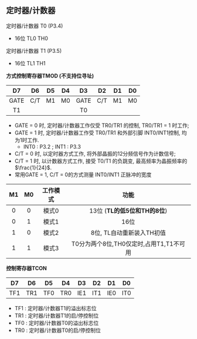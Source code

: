 ## 定时器/计数器

定时器/计数器 T0 (P3.4)

- 16位 TL0 TH0

定时器/计数器 T1 (P3.5)

- 16位 TL1 TH1 

**方式控制寄存器TMOD (不支持位寻址)**

|  D7  |  D6  |  D5  |  D4  |  D3  |  D2  |  D1  |  D0  |
| :--: | :--: | :--: | :--: | :--: | :--: | :--: | :--: |
| GATE | C/T  |  M1  |  M0  | GATE | C/T  |  M1  |  M0  |
|  T1  |      |      |      |  T0  |      |      |      |

- GATE = 0 时, 定时器/计数器工作仅受 TR0/TR1 的控制, TR0/TR1 = 1 时工作;
- GATE = 1 时, 定时器/计数器工作受 TR0/TR1 和外部引脚 INT0/INT1控制, 均为1时工作.
  - INT0 : P3.2 ; INT1 : P3.3
- C/T = 0 时, 以定时器方式工作, 将外部晶振的12分频信号作为计数信号;
- C/T = 1 时, 以计数器方式工作, 接受 T0/T1 的负跳变, 最高频率为晶振频率的$\frac{1}{24}$.
- 常用GATE = 1, C/T = 0的方式测量 INT0/INT1 正脉冲的宽度

|  M1  |  M0  | 工作模式 |                  功能                   |
| :--: | :--: | :------: | :-------------------------------------: |
|  0   |  0   |  模式0   |      13位 (**TL的低5位和TH的8位**)      |
|  0   |  1   |  模式1   |                  16位                   |
|  1   |  0   |  模式2   |        8位, TL自动重新装入TH初值        |
|  1   |  1   |  模式3   | T0分为两个8位,TH0仅定时,占用T1,T1不可用 |

**控制寄存器TCON**

| D7   | D6   | D5   | D4   | D3   | D2   | D1   | D0   |
| ---- | ---- | ---- | ---- | ---- | ---- | ---- | ---- |
| TF1  | TR1  | TF0  | TR0  | IE1  | IT1  | IE0  | IT0  |

- TF1 : 定时器/计数器T1的溢出标志位
- TR1 : 定时器/计数器T1的启/停控制位
- TF0 : 定时器/计数器T0的溢出标志位
- TR0 : 定时器/计数器T0的启/停控制位